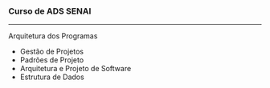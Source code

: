 ### Curso de ADS SENAI
---
Arquitetura dos Programas

*   Gestão de Projetos
*   Padrões de Projeto
*   Arquitetura e Projeto de Software
*   Estrutura de Dados
